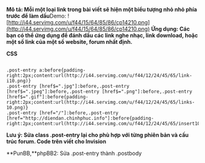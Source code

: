 **Mô tả: Mỗi một loại link trong bài viết sẽ hiện một biểu tượng nhỏ nhỏ phía trước để làm dấu**Demo: ![http://i44.servimg.com/u/f44/15/64/85/86/cp14210.png](http://i44.servimg.com/u/f44/15/64/85/86/cp14210.png)
**Ứng dụng: Các bạn có thể ứng dụng để đánh dấu các link nghe nhạc, link download, hoặc một số link của một số website, forum nhất định.**

**CSS**

```

.post-entry a:before{padding-right:2px;content:url(http://i44.servimg.com/u/f44/12/24/45/65/link-i10.png)}
.post-entry [href$=".jpg"]:before,.post-entry [href$=".jpeg"]:before,.post-entry [href$=".png"]:before,.post-entry [href$=".gif"]:before{padding-right:2px;content:url(http://i44.servimg.com/u/f44/12/24/45/65/links-10.png)}
.post-entry [href="/"]:before,.post-entry [href="http://diendan.chinhphuc.info"]:before{padding-right:2px;content:url(http://i44.servimg.com/u/f44/12/24/45/65/insert10.png)!important}
```

**Lưu ý: Sửa class .post-entry lại cho phù hợp với từng phiên bản và cấu trúc forum. Code trên viết cho Invision**

**PunBB,**phpBB2: Sửa .post-entry thành .postbody